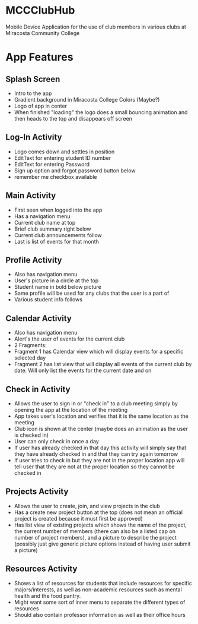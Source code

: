 # MCCClubHub
Mobile Device Application for the use of club members in various clubs at Miracosta Community College

# App Features

## Splash Screen 
* Intro to the app
* Gradient background in Miracosta College Colors (Maybe?)
* Logo of app in center
* When finished "loading" the logo does a small bouncing animation and then heads to the top and disappears off screen

## Log-In Activity
* Logo comes down and settles in position
* EditText for entering student ID number
* EditText for entering Password
* Sign up option and forgot password button below 
* remember me checkbox available

## Main Activity
* First seen when logged into the app
* Has a navigation menu
* Current club name at top
* Brief club summary right below
* Current club announcements follow
* Last is list of events for that month

## Profile Activity
* Also has navigation menu
* User's picture in a circle at the top
* Student name in bold below picture
* Same profile will be used for any clubs that the user is a part of 
* Various student info follows

## Calendar Activity
* Also has navigation menu
* Alert's the user of events for the current club
* 2 Fragments:
* Fragment 1 has Calendar view which will display events for a specific selected day
* Fragment 2 has list view that will display all events of the current club by date. Will only
list the events for the current date and on

## Check in Activity
* Allows the user to sign in or "check in" to a club meeting simply by opening the app at the location of the meeting
* App takes user's location and verifies that it is the same location as the meeting
* Club icon is shown at the center (maybe does an animation as the user is checked in)
* User can only check in once a day
* If user has already checked in that day this activity will simply say that they have already checked in and that they can try
again tomorrow
* If user tries to check in but they are not in the proper location app will tell user that they are not at the proper location so they 
cannot be checked in 

## Projects Activity
* Allows the user to create, join, and view projects in the club
* Has a create new project button at the top (does not mean an official project is created because it must first be approved)
* Has list view of existing projects which shows the name of the project, the current number of members (there can also be a listed 
cap on number of project members), and a picture to describe the project (possibly just give generic picture options instead of having user submit a picture)

## Resources Activity
* Shows a list of resources for students that include resources for specific majors/interests, as well as non-academic resources such as mental health and the food pantry.
* Might want some sort of inner menu to separate the different types of resources
* Should also contain professor information as well as their office hours




